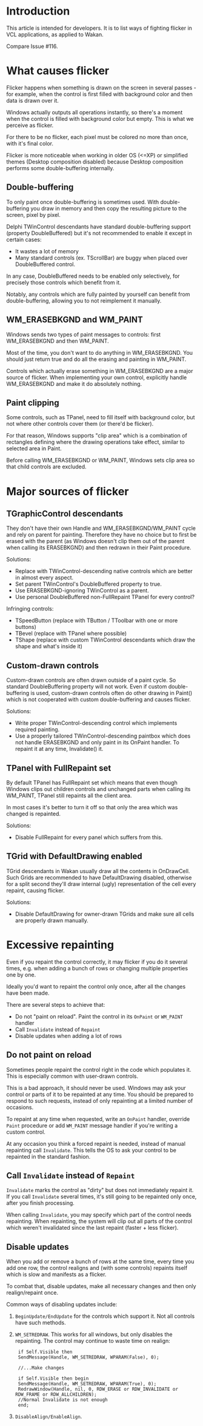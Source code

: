 # Introduction

This article is intended for developers. It is to list ways of fighting flicker in VCL applications, as applied to Wakan.

Compare Issue #116.

# What causes flicker

Flicker happens when something is drawn on the screen in several passes - for example, when the control is first filled with background color and then data is drawn over it.

Windows actually outputs all operations instantly, so there's a moment when the control is filled with background color but empty. This is what we perceive as flicker.

For there to be no flicker, each pixel must be colored no more than once, with it's final color.

Flicker is more noticeable when working in older OS (<=XP) or simplified themes (Desktop composition disabled) because Desktop composition performs some double-buffering internally.

## Double-buffering
To only paint once double-buffering is sometimes used. With double-buffering you draw in memory and then copy the resulting picture to the screen, pixel by pixel.

Delphi TWinControl descendants have standard double-buffering support (property DoubleBuffered) but it's not recommended to enable it except in certain cases:

  * It wastes a lot of memory
  * Many standard controls (ex. TScrollBar) are buggy when placed over DoubleBuffered control.

In any case, DoubleBuffered needs to be enabled only selectively, for precisely those controls which benefit from it.

Notably, any controls which are fully painted by yourself can benefit from double-buffering, allowing you to not reimplement it manually.

## WM\_ERASEBKGND and WM\_PAINT
Windows sends two types of paint messages to controls: first WM\_ERASEBKGND and then WM\_PAINT.

Most of the time, you don't want to do anything in WM\_ERASEBKGND. You should just return true and do all the erasing and painting in WM\_PAINT.

Controls which actually erase something in WM\_ERASEBKGND are a major source of flicker. When implementing your own control, explicitly handle WM\_ERASEBKGND and make it do absolutely nothing.

## Paint clipping
Some controls, such as TPanel, need to fill itself with background color, but not where other controls cover them (or there'd be flicker).

For that reason, Windows supports "clip area" which is a combination of rectangles defining where the drawing operations take effect, similar to selected area in Paint.

Before calling WM\_ERASEBKGND or WM\_PAINT, Windows sets clip area so that child controls are excluded.

# Major sources of flicker

## TGraphicControl descendants
They don't have their own Handle and WM\_ERASEBKGND/WM\_PAINT cycle and rely on parent for painting.
Therefore they have no choice but to first be erased with the parent (as Windows doesn't clip them out of the parent when calling its ERASEBKGND) and then redrawn in their Paint procedure.

Solutions:

  * Replace with TWinControl-descending native controls which are better in almost every aspect.
  * Set parent TWinControl's DoubleBuffered property to true.
  * Use ERASEBKGND-ignoring TWinControl as a parent.
  * Use personal DoubleBuffered non-FullRepaint TPanel for every control?

Infringing controls:

  * TSpeedButton (replace with TButton / TToolbar with one or more buttons)
  * TBevel (replace with TPanel where possible)
  * TShape (replace with custom TWinControl descendants which draw the shape and what's inside it)

## Custom-drawn controls
Custom-drawn controls are often drawn outside of a paint cycle. So standard DoubleBuffering property will not work.
Even if custom double-buffering is used, custom-drawn controls often do other drawing in Paint()  which is not cooperated with custom double-buffering and causes flicker.

Solutions:

  * Write proper TWinControl-descending control which implements required painting.
  * Use a properly tailored TWinControl-descending paintbox which does not handle ERASEBKGND and only paint in its OnPaint handler. To repaint it at any time, Invalidate() it.

## TPanel with FullRepaint set
By default TPanel has FullRepaint set which means that even though Windows clips out children controls and unchanged parts when calling its WM\_PAINT, TPanel still repaints all the client area.

In most cases it's better to turn it off so that only the area which was changed is repainted.

Solutions:

  * Disable FullRepaint for every panel which suffers from this.

## TGrid with DefaultDrawing enabled
TGrid descendants in Wakan usually draw all the contents in OnDrawCell. Such Grids are recommended to have DefaultDrawing disabled, otherwise for a split second they'll draw internal (ugly) representation of the cell every repaint, causing flicker.

Solutions:

  * Disable DefaultDrawing for owner-drawn TGrids and make sure all cells are properly drawn manually.


# Excessive repainting

Even if you repaint the control correctly, it may flicker if you do it several times, e.g. when adding a bunch of rows or changing multiple properties one by one.

Ideally you'd want to repaint the control only once, after all the changes have been made.

There are several steps to achieve that:

  * Do not "paint on reload". Paint the control in its `OnPaint` or `WM_PAINT` handler
  * Call `Invalidate` instead of `Repaint`
  * Disable updates when adding a lot of rows

## Do not paint on reload

Sometimes people repaint the control right in the code which populates it. This is especially common with user-drawn controls.

This is a bad approach, it should never be used. Windows may ask your control or parts of it to be repainted at any time. You should be prepared to respond to such requests, instead of only repainting at a limited number of occasions.

To repaint at any time when requested, write an `OnPaint` handler, override `Paint` procedure or add `WM_PAINT` message handler if you're writing a custom control.

At any occasion you think a forced repaint is needed, instead of manual repainting call `Invalidate`. This tells the OS to ask your control to be repainted in the standard fashion.


## Call `Invalidate` instead of `Repaint`

`Invalidate` marks the control as "dirty" but does not immediately repaint it. If you call `Invalidate` several times, it's still going to be repainted only once, after you finish processing.

When calling `Invalidate`, you may specify which part of the control needs repainting. When repainting, the system will clip out all parts of the control which weren't invalidated since the last repaint (faster + less flicker).


## Disable updates

When you add or remove a bunch of rows at the same time, every time you add one row, the control realigns and (with some controls) repaints itself which is slow and manifests as a flicker.

To combat that, disable updates, make all necessary changes and then only realign/repaint once.

Common ways of disabling updates include:

1. `BeginUpdate/EndUpdate` for the controls which support it. Not all controls have such methods.

2. `WM_SETREDRAW`. This works for all windows, but only disables the repainting. The control may continue to waste time on realign:

        if Self.Visible then
        SendMessage(Handle, WM_SETREDRAW, WPARAM(False), 0);
        
        //...Make changes
        
        if Self.Visible then begin
        SendMessage(Handle, WM_SETREDRAW, WPARAM(True), 0);
        RedrawWindow(Handle, nil, 0, RDW_ERASE or RDW_INVALIDATE or RDW_FRAME or RDW_ALLCHILDREN);
        //Normal Invalidate is not enough
        end;

3. `DisableAlign/EnableAlign`.